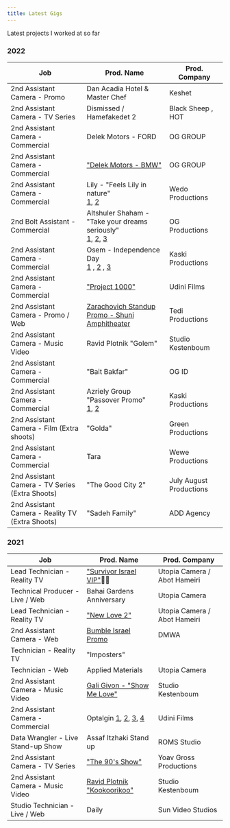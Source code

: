 ```yaml
---
title: Latest Gigs 
---
```

 Latest projects I worked at so far 
### 2022
| Job| Prod. Name | Prod. Company |
| ------ | ------ | ------ |
|2nd Assistant Camera - Promo| Dan Acadia Hotel & Master Chef | Keshet
|2nd Assistant Camera - TV Series | Dismissed / Hamefakedet 2| Black Sheep , HOT
|2nd Assistant Camera - Commercial|Delek Motors - FORD |OG GROUP
|2nd Assistant Camera - Commercial|["Delek Motors - BMW"](https://www.youtube.com/watch?v=vBkXXZY0HUE) |OG GROUP
|2nd Assistant Camera - Commercial|Lily - "Feels Lily in nature" </br> [1](https://www.youtube.com/watch?v=Qft175_X-Hc), [2](https://www.youtube.com/watch?v=br0vvf17ajU)|Wedo Productions
|2nd Bolt Assistant - Commercial|Altshuler Shaham - "Take your dreams seriously" </br> [1](https://www.youtube.com/watch?v=JoLv5ZHDTTs), [2](https://www.youtube.com/watch?v=5aoL826BH5g), [3](https://www.youtube.com/watch?v=XnnQXpKOvIQ)|OG Productions
|2nd Assistant Camera - Commercial|Osem - Independence Day </br>[1](https://www.youtube.com/watch?v=YTDVb5zY8WM) , [2](https://www.youtube.com/watch?v=XxG-oHptwx8) , [3](https://www.youtube.com/watch?v=GUbreiLr4FY)|Kaski Productions
|2nd Assistant Camera - Commercial|["Project 1000"](https://www.youtube.com/watch?v=wznVzg62Mqs)|Udini Films
|2nd Assistant Camera - Promo / Web|[Zarachovich Standup Promo - Shuni Amphitheater](https://www.youtube.com/watch?v=MeJFdYUmZ5c) | Tedi Productions
|2nd Assistant Camera - Music Video|Ravid Plotnik "Golem"|Studio Kestenboum
|2nd Assistant Camera - Commercial|"Bait Bakfar"|OG ID
|2nd Assistant Camera - Commercial|Azriely Group "Passover Promo"</br> [1](https://www.youtube.com/watch?v=KV-gX-Zjue4), [2](https://www.youtube.com/watch?v=_jpwtbFctHo)| Kaski Productions
|2nd Assistant Camera - Film (Extra shoots) | "Golda" |Green Productions
|2nd Assistant Camera - Commercial|Tara|Wewe Productions
|2nd Assistant Camera - TV Series (Extra Shoots)|"The Good City 2"|July August Productions
|2nd Assistant Camera - Reality TV (Extra Shoots)|"Sadeh Family"| ADD Agency

### 2021
| Job| Prod. Name | Prod. Company |
| ------ | ------ | ------ |
|Lead Technician - Reality TV|["Survivor Israel VIP"](https://13tv.co.il/mood/survivor/):palm_tree::tropical_fish:|Utopia Camera / Abot Hameiri
|Technical Producer - Live / Web |Bahai Gardens Anniversary|Utopia Camera
|Lead Technician - Reality TV|["New Love 2"](https://13tv.co.il/vod/new-love/)|Utopia Camera / Abot Hameiri 
|2nd Assistant Camera - Web |[Bumble Israel Promo](https://www.youtube.com/watch?v=W7mNQEq9nMA)|DMWA
|Technician - Reality TV|"Imposters"||Kasinta Productions
|Technician - Web|Applied Materials|Utopia Camera
|2nd Assistant Camera - Music Video |[Gali Givon - "Show Me Love"](https://www.youtube.com/watch?v=AZGJdENmsJI)|Studio Kestenboum
|2nd Assistant Camera - Commercial|Optalgin [1](https://www.youtube.com/watch?v=LNXOVNBEIxg), [2](https://www.youtube.com/watch?v=FM4F3P_L4tE), [3](https://www.youtube.com/watch?v=6iHAmK91rl4), [4](https://www.youtube.com/watch?v=ppL626ALbgE)|Udini Films
|Data Wrangler - Live Stand-up Show|Assaf Itzhaki Stand up|ROMS Studio
|2nd Assistant Camera - TV Series |["The 90's Show"](https://13tv.co.il/featured-series/1990s/)| Yoav Gross Productions
|2nd Assistant Camera - Music Video|[Ravid Plotnik "Kookoorikoo"](https://www.youtube.com/watch?v=bLdjQJUY0VM)|Studio Kestenboum
|Studio Technician - Live / Web|Daily| Sun Video Studios


